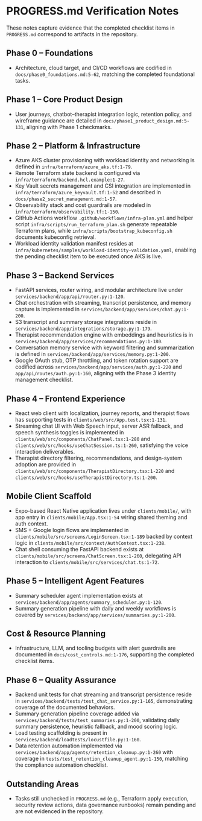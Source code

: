 # PROGRESS.md Verification Notes

These notes capture evidence that the completed checklist items in `PROGRESS.md` correspond to artifacts in the repository.

## Phase 0 – Foundations
- Architecture, cloud target, and CI/CD workflows are codified in `docs/phase0_foundations.md:5-62`, matching the completed foundational tasks.

## Phase 1 – Core Product Design
- User journeys, chatbot–therapist integration logic, retention policy, and wireframe guidance are detailed in `docs/phase1_product_design.md:5-131`, aligning with Phase 1 checkmarks.

## Phase 2 – Platform & Infrastructure
- Azure AKS cluster provisioning with workload identity and networking is defined in `infra/terraform/azure_aks.tf:1-79`.
- Remote Terraform state backend is configured via `infra/terraform/backend.hcl.example:1-27`.
- Key Vault secrets management and CSI integration are implemented in `infra/terraform/azure_keyvault.tf:1-52` and described in `docs/phase2_secret_management.md:1-57`.
- Observability stack and cost guardrails are modeled in `infra/terraform/observability.tf:1-150`.
- GitHub Actions workflow `.github/workflows/infra-plan.yml` and helper script `infra/scripts/run_terraform_plan.sh` generate repeatable Terraform plans, while `infra/scripts/bootstrap_kubeconfig.sh` documents kubeconfig retrieval.
- Workload identity validation manifest resides at `infra/kubernetes/samples/workload-identity-validation.yaml`, enabling the pending checklist item to be executed once AKS is live.

## Phase 3 – Backend Services
- FastAPI services, router wiring, and modular architecture live under `services/backend/app/api/router.py:1-120`.
- Chat orchestration with streaming, transcript persistence, and memory capture is implemented in `services/backend/app/services/chat.py:1-200`.
- S3 transcript and summary storage integrations reside in `services/backend/app/integrations/storage.py:1-179`.
- Therapist recommendation engine with embeddings and heuristics is in `services/backend/app/services/recommendations.py:1-180`.
- Conversation memory service with keyword filtering and summarization is defined in `services/backend/app/services/memory.py:1-200`.
- Google OAuth stub, OTP throttling, and token rotation support are codified across `services/backend/app/services/auth.py:1-220` and `app/api/routes/auth.py:1-160`, aligning with the Phase 3 identity management checklist.

## Phase 4 – Frontend Experience
- React web client with localization, journey reports, and therapist flows has supporting tests in `clients/web/src/App.test.tsx:1-131`.
- Streaming chat UI with Web Speech input, server ASR fallback, and speech synthesis toggles is implemented in `clients/web/src/components/ChatPanel.tsx:1-280` and `clients/web/src/hooks/useChatSession.ts:1-260`, satisfying the voice interaction deliverables.
- Therapist directory filtering, recommendations, and design-system adoption are provided in `clients/web/src/components/TherapistDirectory.tsx:1-220` and `clients/web/src/hooks/useTherapistDirectory.ts:1-200`.

## Mobile Client Scaffold
- Expo-based React Native application lives under `clients/mobile/`, with app entry in `clients/mobile/App.tsx:1-54` wiring shared theming and auth context.
- SMS + Google login flows are implemented in `clients/mobile/src/screens/LoginScreen.tsx:1-189` backed by context logic in `clients/mobile/src/context/AuthContext.tsx:1-238`.
- Chat shell consuming the FastAPI backend exists at `clients/mobile/src/screens/ChatScreen.tsx:1-260`, delegating API interaction to `clients/mobile/src/services/chat.ts:1-72`.

## Phase 5 – Intelligent Agent Features
- Summary scheduler agent implementation exists at `services/backend/app/agents/summary_scheduler.py:1-120`.
- Summary generation pipeline with daily and weekly workflows is covered by `services/backend/app/services/summaries.py:1-200`.

## Cost & Resource Planning
- Infrastructure, LLM, and tooling budgets with alert guardrails are documented in `docs/cost_controls.md:1-176`, supporting the completed checklist items.

## Phase 6 – Quality Assurance
- Backend unit tests for chat streaming and transcript persistence reside in `services/backend/tests/test_chat_service.py:1-165`, demonstrating coverage of the documented behaviors.
- Summary generation pipeline coverage added via `services/backend/tests/test_summaries.py:1-200`, validating daily summary persistence, heuristic fallback, and mood scoring logic.
- Load testing scaffolding is present in `services/backend/loadtests/locustfile.py:1-160`.
- Data retention automation implemented via `services/backend/app/agents/retention_cleanup.py:1-260` with coverage in `tests/test_retention_cleanup_agent.py:1-150`, matching the compliance automation checklist.

## Outstanding Areas
- Tasks still unchecked in `PROGRESS.md` (e.g., Terraform apply execution, security review actions, data governance runbooks) remain pending and are not evidenced in the repository.
